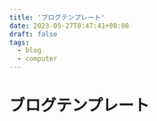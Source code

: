 ```yaml
---
title: 'ブログテンプレート'
date: 2023-05-27T0:47:41+00:00
draft: false
tags:
  - blog
  - computer
---
```


# ブログテンプレート